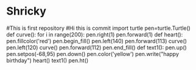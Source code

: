 # Shricky
#This is first repository
#Hi this is commit
import turtle
pen=turtle.Turtle()
def curve():
    for i  in range(200):
        pen.right(1)
        pen.forward(1)
def heart():
    pen.fillcolor('red')
    pen.begin_fill()
    pen.left(140)
    pen.forward(113)
    curve()
    pen.left(120)
    curve()
    pen.forward(112)
    pen.end_fill()
def text1():
        pen.up()
        pen.setpos(-68,95)
        pen.down()
        pen.color('yellow')
        pen.write("happy birthday")
heart()
text1()
pen.ht()               

